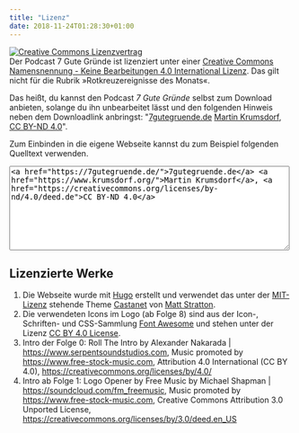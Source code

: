 ```yaml
---
title: "Lizenz"
date: 2018-11-24T01:28:30+01:00
---
```


<a rel="license" href="http://creativecommons.org/licenses/by-nd/4.0/"><img alt="Creative Commons Lizenzvertrag" style="border-width:0" src="https://i.creativecommons.org/l/by-nd/4.0/88x31.png" /></a><br />Der Podcast 7 Gute Gründe ist lizenziert unter einer <a rel="license" href="http://creativecommons.org/licenses/by-nd/4.0/">Creative Commons Namensnennung - Keine Bearbeitungen 4.0 International Lizenz</a>. Das gilt nicht für die Rubrik »Rotkreuzereignisse des Monats«.

Das heißt, du kannst den Podcast *7 Gute Gründe* selbst zum Download anbieten, solange du ihn unbearbeitet lässt und den folgenden Hinweis neben dem Downloadlink anbringst: "[7gutegruende.de](https://7gutegruende.de/) [Martin Krumsdorf](https://www.krumsdorf.org/), [CC BY-ND 4.0](https://creativecommons.org/licenses/by-nd/4.0/deed.de)". 

Zum Einbinden in die eigene Webseite kannst du zum Beispiel folgenden Quelltext verwenden. 

<textarea id="codetocopy" name="html" onclick="this.select()" readonly="true" style="width:99%;height:150px;resize:vertical" rows="8" cols="20"><a href="https://7gutegruende.de/">7gutegruende.de</a> <a href="https://www.krumsdorf.org/">Martin Krumsdorf</a>, <a href="https://creativecommons.org/licenses/by-nd/4.0/deed.de">CC BY-ND 4.0</a></textarea>

## Lizenzierte Werke

1. Die Webseite wurde mit [Hugo](https://gohugo.io/) erstellt und verwendet das unter der [MIT-Lizenz](https://github.com/mattstratton/castanet/blob/master/LICENSE) stehende Theme [Castanet](https://themes.gohugo.io/castanet/) von [Matt Stratton](https://www.mattstratton.com/).
1. Die verwendeten Icons im Logo (ab Folge 8) sind aus der Icon-, Schriften- und CSS-Sammlung [Font Awesome](https://github.com/FortAwesome/Font-Awesome) und stehen unter der Lizenz [CC BY 4.0 License](https://creativecommons.org/licenses/by/4.0/deed.de).
1. Intro der Folge 0: Roll The Intro by Alexander Nakarada | https://www.serpentsoundstudios.com, Music promoted by https://www.free-stock-music.com, Attribution 4.0 International (CC BY 4.0), https://creativecommons.org/licenses/by/4.0/
1. Intro ab Folge 1: Logo Opener by Free Music by Michael Shapman | https://soundcloud.com/fm_freemusic, Music promoted by https://www.free-stock-music.com, Creative Commons Attribution 3.0 Unported License, https://creativecommons.org/licenses/by/3.0/deed.en_US
